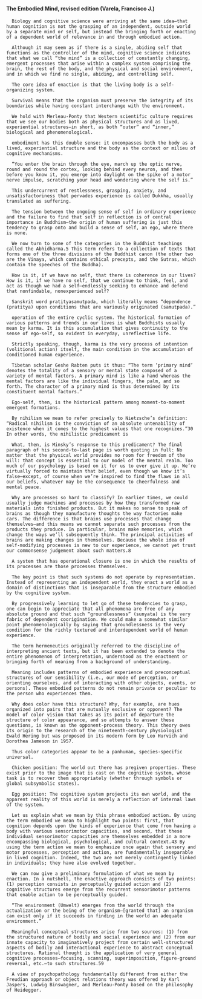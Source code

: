 #### The Embodied Mind, revised edition (Varela, Francisco J.)
      Biology and cognitive science were arriving at the same idea—that human cognition is not the grasping of an independent, outside world by a separate mind or self, but instead the bringing forth or enacting of a dependent world of relevance in and through embodied action.

      Although it may seem as if there is a single, abiding self that functions as the controller of the mind, cognitive science indicates that what we call “the mind” is a collection of constantly changing, emergent processes that arise within a complex system comprising the brain, the rest of the body, and the physical and social environment, and in which we find no single, abiding, and controlling self.

      The core idea of enaction is that the living body is a self-organizing system.

      Survival means that the organism must preserve the integrity of its boundaries while having constant interchange with the environment.

      We hold with Merleau-Ponty that Western scientific culture requires that we see our bodies both as physical structures and as lived, experiential structures—in short, as both “outer” and “inner,” biological and phenomenological.

      embodiment has this double sense: it encompasses both the body as a lived, experiential structure and the body as the context or milieu of cognitive mechanisms.

      “You enter the brain through the eye, march up the optic nerve, round and round the cortex, looking behind every neuron, and then before you know it, you emerge into daylight on the spike of a motor nerve impulse, scratching your head and wondering where the self is.”

      This undercurrent of restlessness, grasping, anxiety, and unsatisfactoriness that pervades experience is called Dukkha, usually translated as suffering.

      The tension between the ongoing sense of self in ordinary experience and the failure to find that self in reflection is of central importance in Buddhism—the origin of human suffering is just this tendency to grasp onto and build a sense of self, an ego, where there is none.

      We now turn to some of the categories in the Buddhist teachings called the Abhidharma.5 This term refers to a collection of texts that forms one of the three divisions of the Buddhist canon (the other two are the Vinaya, which contains ethical precepts, and the Sutras, which contain the speeches of the Buddha).

      How is it, if we have no self, that there is coherence in our lives? How is it, if we have no self, that we continue to think, feel, and act as though we had a self—endlessly seeking to enhance and defend that nonfindable, nonexperienced self?

      Sanskrit word pratityasamutpada, which literally means “dependence (pratitya) upon conditions that are variously originated (samutpada).”

      operation of the entire cyclic system. The historical formation of various patterns and trends in our lives is what Buddhists usually mean by karma. It is this accumulation that gives continuity to the sense of ego-self, so evident in everyday, unreflective life.

      Strictly speaking, though, karma is the very process of intention (volitional action) itself, the main condition in the accumulation of conditioned human experience.

      Tibetan scholar Geshe Rabten puts it thus: “The term ‘primary mind’ denotes the totality of a sensory or mental state composed of a variety of mental factors. A primary mind is like a hand whereas the mental factors are like the individual fingers, the palm, and so forth. The character of a primary mind is thus determined by its constituent mental factors.”

      Ego-self, then, is the historical pattern among moment-to-moment emergent formations.

      By nihilism we mean to refer precisely to Nietzsche’s definition: “Radical nihilism is the conviction of an absolute untenability of existence when it comes to the highest values that one recognizes.”30 In other words, the nihilistic predicament is

      What, then, is Minsky’s response to this predicament? The final paragraph of his second-to-last page is worth quoting in full: No matter that the physical world provides no room for freedom of the will: that concept is essential to our model of the mental realm. Too much of our psychology is based on it for us to ever give it up. We’re virtually forced to maintain that belief, even though we know it’s false—except, of course when we’re inspired to find the flaws in all our beliefs, whatever may be the consequence to cheerfulness and mental peace.

      Why are processes so hard to classify? In earlier times, we could usually judge machines and processes by how they transformed raw materials into finished products. But it makes no sense to speak of brains as though they manufacture thoughts the way factories make cars. The difference is that brains use processes that change themselves—and this means we cannot separate such processes from the products they produce. In particular, brains make memories, which change the ways we’ll subsequently think. The principal activities of brains are making changes in themselves. Because the whole idea of self-modifying processes is new to our experience, we cannot yet trust our commonsense judgement about such matters.8

      A system that has operational closure is one in which the results of its processes are those processes themselves.

      The key point is that such systems do not operate by representation. Instead of representing an independent world, they enact a world as a domain of distinctions that is inseparable from the structure embodied by the cognitive system.

      By progressively learning to let go of these tendencies to grasp, one can begin to appreciate that all phenomena are free of any absolute ground and that such “groundlessness” (sunyata) is the very fabric of dependent coorigination. We could make a somewhat similar point phenomenologically by saying that groundlessness is the very condition for the richly textured and interdependent world of human experience.

      The term hermeneutics originally referred to the discipline of interpreting ancient texts, but it has been extended to denote the entire phenomenon of interpretation, understood as the enactment or bringing forth of meaning from a background of understanding.

      Meaning includes patterns of embodied experience and preconceptual structures of our sensibility (i.e., our mode of perception, or orienting ourselves, and of interacting with other objects, events, or persons). These embodied patterns do not remain private or peculiar to the person who experiences them.

      Why does color have this structure? Why, for example, are hues organized into pairs that are mutually exclusive or opponent? The model of color vision that takes as its point of departure the structure of color appearance, and so attempts to answer these questions, is known as the opponent-process theory. This theory owes its origin to the research of the nineteenth-century physiologist Ewald Hering but was proposed in its modern form by Leo Hurvich and Dorothea Jameson in 1957.

      Thus color categories appear to be a panhuman, species-specific universal.

      Chicken position: The world out there has pregiven properties. These exist prior to the image that is cast on the cognitive system, whose task is to recover them appropriately (whether through symbols or global subsymbolic states).

      Egg position: The cognitive system projects its own world, and the apparent reality of this world is merely a reflection of internal laws of the system.

      Let us explain what we mean by this phrase embodied action. By using the term embodied we mean to highlight two points: first, that cognition depends upon the kinds of experience that come from having a body with various sensorimotor capacities, and second, that these individual sensorimotor capacities are themselves embedded in a more encompassing biological, psychological, and cultural context.43 By using the term action we mean to emphasize once again that sensory and motor processes, perception and action, are fundamentally inseparable in lived cognition. Indeed, the two are not merely contingently linked in individuals; they have also evolved together.

      We can now give a preliminary formulation of what we mean by enaction. In a nutshell, the enactive approach consists of two points: (1) perception consists in perceptually guided action and (2) cognitive structures emerge from the recurrent sensorimotor patterns that enable action to be perceptually guided.

      “The environment (Umwelt) emerges from the world through the actualization or the being of the organism—[granted that] an organism can exist only if it succeeds in finding in the world an adequate environment.”

      Meaningful conceptual structures arise from two sources: (1) from the structured nature of bodily and social experience and (2) from our innate capacity to imaginatively project from certain well-structured aspects of bodily and interactional experience to abstract conceptual structures. Rational thought is the application of very general cognitive processes—focusing, scanning, superimposition, figure-ground reversal, etc.—to such structures.59

      A view of psychopathology fundamentally different from either the Freudian approach or object relations theory was offered by Karl Jaspers, Ludwig Binswagner, and Merleau-Ponty based on the philosophy of Heidegger.

